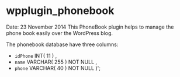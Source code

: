 wpplugin_phonebook
==================

Date: 23 November 2014
This PhoneBook plugin helps to manage the phone book easily over the WordPress blog.

The phonebook database have three columns:
- `idPhone` INT( 11 ) , 
- `name` VARCHAR( 255 ) NOT NULL , 
- `phone` VARCHAR( 40 ) NOT NULL )';
